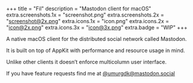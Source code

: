 +++
title = "Fil"
description = "Mastodon client for macOS"
extra.screenshots.1x = "screenshot.png"
extra.screenshots.2x = "screenshot@2x.png"
extra.icons.1x = "icon.png"
extra.icons.2x = "icon@2x.png"
extra.icons.3x = "icon@3x.png"
extra.badge = "WIP"
+++

A native macOS client for the distributed social network called Mastodon.

It is built on top of AppKit with performance and resource usage in mind. 

Unlike other clients it doesn’t enforce multicolumn user interface.

If you have feature requests find me at
[@umurgdk@mastodon.social](https://mastodon.social/@umurgdk)